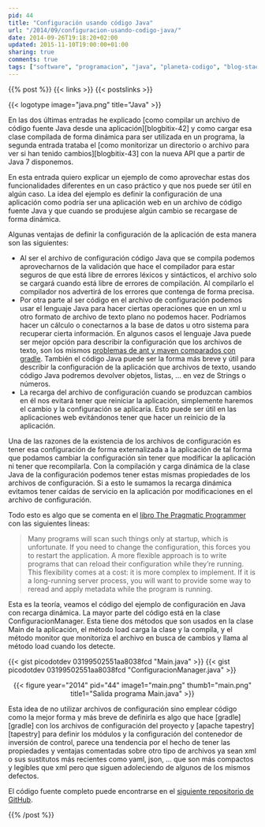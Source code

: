 ```yaml
---
pid: 44
title: "Configuración usando código Java"
url: "/2014/09/configuracion-usando-codigo-java/"
date: 2014-09-26T19:18:20+02:00
updated: 2015-11-10T19:00:00+01:00
sharing: true
comments: true
tags: ["software", "programacion", "java", "planeta-codigo", "blog-stack"]
---
```


{{% post %}}
{{< links >}}
{{< postslinks >}}

{{< logotype image="java.png" title="Java" >}}

En las dos últimas entradas he explicado [como compilar un archivo de código fuente Java desde una aplicación][blogbitix-42] y como cargar esa clase compilada de forma dinámica para ser utilizada en un programa, la segunda entrada trataba el [como monitorizar un directorio o archivo para ver si han tenido cambios][blogbitix-43] con la nueva API que a partir de Java 7 disponemos.

En esta entrada quiero explicar un ejemplo de como aprovechar estas dos funcionalidades diferentes en un caso práctico y que nos puede ser útil en algún caso. La idea del ejemplo es definir la configuración de una aplicación como podría ser una aplicación web en un archivo de código fuente Java y que cuando se produjese algún cambio se recargase de forma dinámica.

Algunas ventajas de definir la configuración de la aplicación de esta manera son las siguientes:

* Al ser el archivo de configuración código Java que se compila podemos aprovecharnos de la validación que hace el compilador para estar seguros de que está libre de errores léxicos y sintácticos, el archivo solo se cargará cuando está libre de errores de compilación. Al compilarlo el compilador nos advertirá de los errores que contenga de forma precisa.
* Por otra parte al ser código en el archivo de configuración podemos usar el lenguaje Java para hacer ciertas operaciones que en un xml u otro formato de archivo de texto plano no podemos hacer. Podríamos hacer un cálculo o conectarnos a la base de datos u otro sistema para recuperar cierta información. En algunos casos el lenguaje Java puede ser mejor opción para describir la configuración que los archivos de texto, son los mismos [problemas de ant y maven comparados con gradle](http://elblogdepicodev.blogspot.com.es/2012/03/herramienta-de-construccion-gradle.html). También el código Java puede ser la forma más breve y útil para describir la configuración de la aplicación que archivos de texto, usando código Java podremos devolver objetos, listas, ... en vez de Strings o números.
* La recarga del archivo de configuración cuando se produzcan cambios en él nos evitará tener que reiniciar la aplicación, simplemente haremos el cambio y la configuración se aplicaría. Esto puede ser útil en las aplicaciones web evitándonos tener que hacer un reinicio de la aplicación.

Una de las razones de la existencia de los archivos de configuración es tener esa configuración de forma externalizada a la aplicación de tal forma que podamos cambiar la configuración sin tener que modificar la aplicación ni tener que recompilarla. Con la compilación y carga dinámica de la clase Java de la configuración podemos tener estas mismas propiedades de los archivos de configuración. Si a esto le sumamos la recarga dinámica evitamos tener caídas de servicio en la aplicación por modificaciones en el archivo de configuración.

Todo esto es algo que se comenta en el <a href="http://www.amazon.es/gp/product/020161622X/ref=as_li_ss_tl?ie=UTF8&camp=3626&creative=24822&creativeASIN=020161622X&linkCode=as2&tag=blobit-21">libro The Pragmatic Programmer</a><img src="https://ir-es.amazon-adsystem.com/e/ir?t=blobit-21&l=as2&o=30&a=020161622X" width="1" height="1" border="0" alt="" style="border:none !important; margin:0px !important;"> con las siguientes lineas:

> Many programs will scan such things only at startup, which is unfortunate. If you need to change the configuration, this forces you to
> restart the application. A more flexible approach is to write programs that can reload their
> configuration while they’re running. This flexibility comes at a cost: it
> is more complex to implement. If it is a long-running server process, you will want to provide some way to reread and apply
> metadata while the program is running.

Esta es la teoría, veamos el código del ejemplo de configuración en Java con recarga dinámica. La mayor parte del código está en la clase ConfiguracionManager. Esta tiene dos métodos que son usados en la clase Main de la aplicación, el método load carga la clase y la compila, y el método monitor que monitoriza el archivo en busca de cambios y llama al método load cuando los detecte.

{{< gist picodotdev 03199502551aa8038fcd "Main.java" >}}
{{< gist picodotdev 03199502551aa8038fcd "ConfiguracionManager.java" >}}

<div class="media" style="text-align: center;">
	{{< figure year="2014" pid="44"  
    	image1="main.png" thumb1="main.png" title1="Salida programa Main.java" >}}
</div>

Esta idea de no utilizar archivos de configuración sino emplear código como la mejor forma y más breve de definirla es algo que hace [gradle][gradle] con los archivos de configuración del proyecto y [apache tapestry][tapestry] para definir los módulos y la configuración del contenedor de inversión de control, parece una tendencia por el hecho de tener las propiedades y ventajas comentadas sobre otro tipo de archivos ya sean xml o sus sustitutos más recientes como yaml, json, ... que son más compactos y legibles que xml pero que siguen adoleciendo de algunos de los mismos defectos.

El código fuente completo puede encontrarse en el [siguiente repositorio de GitHub](https://github.com/picodotdev/blog-ejemplos/tree/master/ConfiguracionJava).

{{% /post %}}

